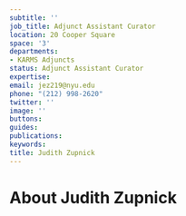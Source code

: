 ```yaml
---
subtitle: ''
job_title: Adjunct Assistant Curator
location: 20 Cooper Square
space: '3'
departments:
- KARMS Adjuncts
status: Adjunct Assistant Curator
expertise: 
email: jez219@nyu.edu
phone: "(212) 998-2620"
twitter: ''
image: ''
buttons: 
guides: 
publications: 
keywords: 
title: Judith Zupnick
---
```


# About Judith Zupnick
